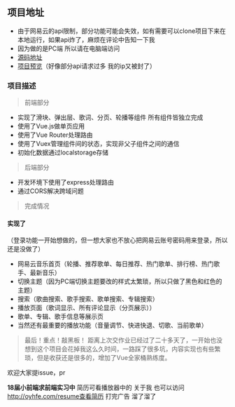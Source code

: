 ## 项目地址
- 由于网易云的api限制，部分功能可能会失效，如有需要可以clone项目下来在本地运行，如果api炸了，麻烦在评论中告知一下我
- 因为做的是PC端 所以请在电脑端访问
- [源码地址](https://github.com/Reusjs/VueMusic-PC)
- [项目预览](http://oyhfe.com/VueMusic)（好像部分api请求过多 我的ip又被封了）

### 项目描述
> 前端部分
- 实现了滑块、弹出层、歌词、分页、轮播等组件 所有组件皆独立完成
- 使用了Vue.js做单页应用
- 使用了Vue Router处理路由
- 使用了Vuex管理组件间的状态，实现非父子组件之间的通信
- 初始化数据通过localstorage存储

> 后端部分
- 开发环境下使用了express处理路由
- 通过CORS解决跨域问题

> 完成情况
#### 实现了
（登录功能一开始想做的，但一想大家也不放心把网易云账号密码用来登录，所以还是没做了）
- 网易云音乐首页（轮播、推荐歌单、每日推荐、热门歌单、排行榜、热门歌手、最新音乐）
- 切换主题（因为PC端切换主题要改的样式太繁琐，所以只做了黑色和红色的主题）
- 搜索（歌曲搜索、歌手搜索、歌单搜索、专辑搜索）
- 播放页面（歌词显示、所有评论显示（分页展示））
- 歌单、专辑、歌手信息等展示页
- 当然还有最重要的播放功能（音量调节、快进快退、切歌、当前歌单）



> 最后！重点！敲黑板！
距离上次交作业已经过了二十多天了，一开始也没想到这个项目会花掉我这么久时间，一路踩了很多坑，内容实现也有些繁琐，但是收获还是很多的，增加了Vue全家桶熟练度。

欢迎大家提issue，pr

**18届小前端求前端实习中** 简历可看播放器中的 关于我 也可以访问  http://oyhfe.com/resume查看简历
打完广告 溜了溜了
